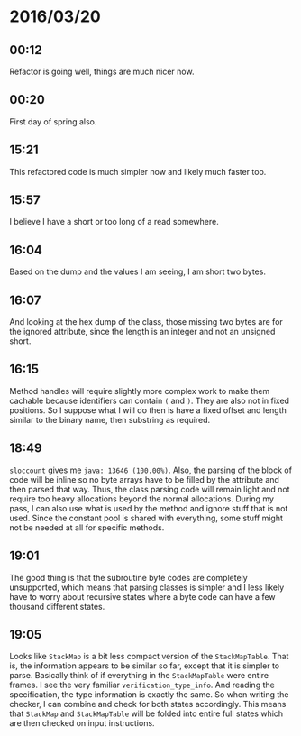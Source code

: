 # 2016/03/20

## 00:12

Refactor is going well, things are much nicer now.

## 00:20

First day of spring also.

## 15:21

This refactored code is much simpler now and likely much faster too.

## 15:57

I believe I have a short or too long of a read somewhere.

## 16:04

Based on the dump and the values I am seeing, I am short two bytes.

## 16:07

And looking at the hex dump of the class, those missing two bytes are for
the ignored attribute, since the length is an integer and not an unsigned
short.

## 16:15

Method handles will require slightly more complex work to make them
cachable because identifiers can contain `(` and `)`. They are also not in
fixed positions. So I suppose what I will do then is have a fixed offset and
length similar to the binary name, then substring as required.

## 18:49

`sloccount` gives me `java: 13646 (100.00%)`. Also, the parsing of the block
of code will be inline so no byte arrays have to be filled by the attribute
and then parsed that way. Thus, the class parsing code will remain light and
not require too heavy allocations beyond the normal allocations. During my
pass, I can also use what is used by the method and ignore stuff that is not
used. Since the constant pool is shared with everything, some stuff might not
be needed at all for specific methods.

## 19:01

The good thing is that the subroutine byte codes are completely unsupported,
which means that parsing classes is simpler and I less likely have to worry
about recursive states where a byte code can have a few thousand different
states.

## 19:05

Looks like `StackMap` is a bit less compact version of the `StackMapTable`.
That is, the information appears to be similar so far, except that it is
simpler to parse. Basically think of if everything in the `StackMapTable`
were entire frames. I see the very familiar `verification_type_info`. And
reading the specification, the type information is exactly the same. So when
writing the checker, I can combine and check for both states accordingly. This
means that `StackMap` and `StackMapTable` will be folded into entire full
states which are then checked on input instructions.

